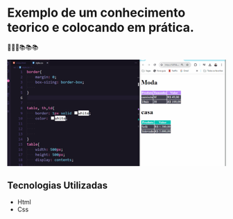 # Exemplo de um conhecimento teorico e colocando em prática.
🚀🚀🚀📚📚📚

[<img src="./praticando.gif" alt="gif do exercicio4">](https://github.com/jaksondeoliveiramartins)




## Tecnologias  Utilizadas
- Html
- Css
